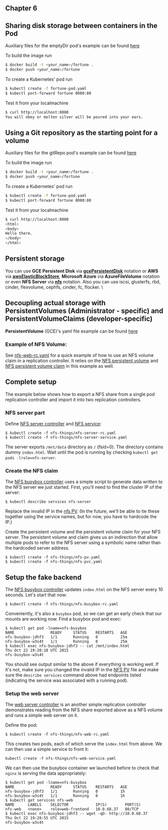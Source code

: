 ## Chapter 6
## Sharing disk storage between containers in the Pod

Auxiliary files for the emptyDir pod's example can be found [here](Chapter_6)

To build the image run
``` bash
$ docker build -t <your_name>/fortune .
$ docker push <your_name>/fortune
```
To create a Kubernetes' pod run
``` bash
$ kubectl create -f fortune-pod.yaml
$ kubectl port-forward fortune 8080:80
```

Test it from your localmachine
```bash
$ curl http://localhost:8080
You will obey or molten silver will be poured into your ears.
```

## Using a Git repository as the starting point for a volume

Auxiliary files for the gitRepo pod's example can be found [here](Chapter_6)

To build the image run
``` bash
$ docker build -t <your_name>/fortune .
$ docker push <your_name>/fortune
```
To create a Kubernetes' pod run
``` bash
$ kubectl create -f fortune-pod.yaml
$ kubectl port-forward fortune 8080:80
```

Test it from your localmachine
```bash
$ curl http://localhost:8080
<html>
<body>
Hello there.
</body>
</html>
```

## Persistent storage
You can use **GCE Persistent Disk** via [**gcePersistentDisk**](https://github.com/Evalle/k8s-in-action/blob/master/Chapter_6/persistent-gce.yaml) notation or **AWS** via [**awsElasticBlockStore**](https://github.com/Evalle/k8s-in-action/blob/master/Chapter_6/persistent-aws.yaml), **Microsoft Azure** via **AzureFileVolume** notation or even **NFS Server** via [**nfs**](https://github.com/Evalle/k8s-in-action/blob/master/Chapter_6/persistent-nfs.yaml) notation. Also you can use iscsi, glusterfs, rbd, cinder, flexvolume, cephfs, cinder, fc, flocker. \

## Decoupling actual storage with PersistentVolumes (Administrator - specific) and PersistentVolumeClaims (developer-specific)
**PersistentVolume** (GCE)'s yaml file example can be found [here](https://github.com/Evalle/k8s-in-action/blob/master/Chapter_6/persistent-volume.yaml)

### Example of NFS Volume:

See [nfs-web-rc.yaml](nfs-things/nfs-web-rc.yaml) for a quick example of how to use an NFS
volume claim in a replication controller. It relies on the
[NFS persistent volume](nfs-things/nfs-pv.yaml) and
[NFS persistent volume claim](nfs-things/nfs-pvc.yaml) in this example as well.

## Complete setup

The example below shows how to export a NFS share from a single pod replication
controller and import it into two replication controllers.

### NFS server part

Define [NFS server controller](nfs-things/nfs-server-rc.yaml) and
[NFS service](nfs-things/nfs-server-service.yaml):

```console
$ kubectl create -f nfs-things/nfs-server-rc.yaml
$ kubectl create -f nfs-things/nfs-server-service.yaml
```

The server exports `/mnt/data` directory as `/` (fsid=0). The
directory contains dummy `index.html`. Wait until the pod is running
by checking `kubectl get pods -lrole=nfs-server`.

### Create the NFS claim

The [NFS busybox controller](nfs-things/nfs-busybox-rc.yaml) uses a simple script to
generate data written to the NFS server we just started. First, you'll need to
find the cluster IP of the server:

```console
$ kubectl describe services nfs-server
```

Replace the invalid IP in the [nfs PV](nfs-things/nfs-pv.yaml). (In the future,
we'll be able to tie these together using the service names, but for
now, you have to hardcode the IP.)

Create the persistent volume
and the persistent volume claim for your NFS server. The persistent volume and
claim gives us an indirection that allow multiple pods to refer to the NFS
server using a symbolic name rather than the hardcoded server address.

```console
$ kubectl create -f nfs-things/nfs-pv.yaml
$ kubectl create -f nfs-things/nfs-pvc.yaml
```

## Setup the fake backend

The [NFS busybox controller](nfs-things/nfs-busybox-rc.yaml) updates `index.html` on the
NFS server every 10 seconds. Let's start that now:

```console
$ kubectl create -f nfs-things/nfs-busybox-rc.yaml
```

Conveniently, it's also a `busybox` pod, so we can get an early check
that our mounts are working now. Find a busybox pod and exec:

```console
$ kubectl get pod -lname=nfs-busybox
NAME                READY     STATUS    RESTARTS   AGE
nfs-busybox-jdhf3   1/1       Running   0          25m
nfs-busybox-w3s4t   1/1       Running   0          25m
$ kubectl exec nfs-busybox-jdhf3 -- cat /mnt/index.html
Thu Oct 22 19:20:18 UTC 2015
nfs-busybox-w3s4t
```

You should see output similar to the above if everything is working well. If
it's not, make sure you changed the invalid IP in the [NFS PV](nfs-things/nfs-pv.yaml) file
and make sure the `describe services` command above had endpoints listed
(indicating the service was associated with a running pod).

### Setup the web server

The [web server controller](nfs-things/nfs-web-rc.yaml) is an another simple replication
controller demonstrates reading from the NFS share exported above as a NFS
volume and runs a simple web server on it.

Define the pod:

```console
$ kubectl create -f nfs-things/nfs-web-rc.yaml
```

This creates two pods, each of which serve the `index.html` from above. We can
then use a simple service to front it:

```console
kubectl create -f nfs-things/nfs-web-service.yaml
```

We can then use the busybox container we launched before to check that `nginx`
is serving the data appropriately:

```console
$ kubectl get pod -lname=nfs-busybox
NAME                READY     STATUS    RESTARTS   AGE
nfs-busybox-jdhf3   1/1       Running   0          1h
nfs-busybox-w3s4t   1/1       Running   0          1h
$ kubectl get services nfs-web
NAME      LABELS    SELECTOR            IP(S)        PORT(S)
nfs-web   <none>    role=web-frontend   10.0.68.37   80/TCP
$ kubectl exec nfs-busybox-jdhf3 -- wget -qO- http://10.0.68.37
Thu Oct 22 19:28:55 UTC 2015
nfs-busybox-w3s4t
```


